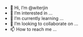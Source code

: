 - 👋 Hi, I’m @witerjin
- 👀 I’m interested in ...
- 🌱 I’m currently learning ...
- 💞️ I’m looking to collaborate on ...
- 📫 How to reach me ...

<!---
witerjin/witerjin is a ✨ special ✨ repository because its `README.md` (this file) appears on your GitHub profile.
You can click the Preview link to take a look at your changes.
--->

